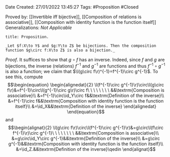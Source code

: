 <br />
<br />

Date Created: 27/01/2022 13:45:27
Tags: #Proposition #Closed 

Proved by: [[Invertible iff bijective]], [[Composition of relations is associative]], [[Composition with identity function is the function itself]]
Generalizations: _Not Applicable_

``` ad-Proposition
title: Proposition.

_Let $f:X\to Y$ and $g:Y\to Z$ be bijections. Then the composition function $g\circ f:X\to Z$ is also a bijection._

```

_Proof_. It suffices to show that $g\circ f$ has an inverse. Indeed, since $f$ and $g$ are bijections, the inverse (relations) $f^{-1}$ and $g^{-1}$ are functions and thus $f^{-1}\circ g^{-1}$ is also a function; we claim that $\l(g\circ f\r)^{-1}=f^{-1}\circ g^{-1}$. To see this, compute
$$\begin{equation}
    \begin{alignedat}{2}
        \l(f^{-1}\circ g^{-1}\r)\circ\l(g\circ f\r)&=f^{-1}\circ\l(g^{-1}\circ g\r)\circ f\ \ \ \ \ \ \ \ &&\textrm{Composition is associative}\\
        &=f^{-1}\circ\id_Y\circ f&&\textrm{Definition of the inverse}\\
        &=f^{-1}\circ f&&\textrm{Composition with identity function is the function itself}\\
        &=\id_X&&\textrm{Definition of the inverse}
    \end{alignedat}
\end{equation}$$
and
$$\begin{alignat}{2}
    \l(g\circ f\r)\circ\l(f^{-1}\circ g^{-1}\r)&=g\circ\l(f\circ f^{-1}\r)\circ g^{-1}\ \ \ \ \ \ \ \ &&\textrm{Composition is associative}\\
    &=g\circ\id_Y\circ g^{-1}&&\textrm{Definition of the inverse}\\
    &=g\circ g^{-1}&&\textrm{Composition with identity function is the function itself}\\
    &=\id_Z.&&\textrm{Definition of the inverse}\qedin
\end{alignat}$$
